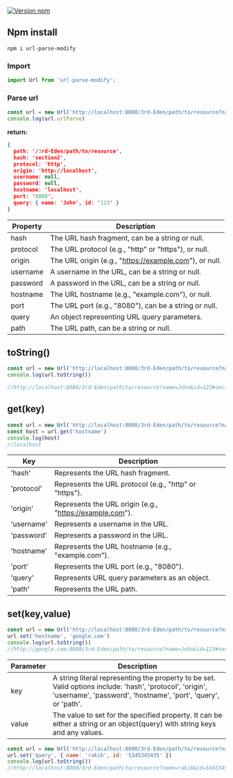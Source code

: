 
[![Version npm](https://img.shields.io/npm/v/url-parse-modify.svg?style=flat-square)](https://www.npmjs.com/package/url-parse-modify)

## Npm install

```
npm i url-parse-modify
```

### Import

```js
import Url from 'url-parse-modify';
```

### Parse url

```js
const url = new Url('http://localhost:8080/3rd-Eden/path/to/resource?name=John&id=123#section2')
console.log(url.urlParse)
```

**return:**

```json
{
  path: '/3rd-Eden/path/to/resource',
  hash: 'section2',
  protocol: 'http',
  origin: 'http://localhost',
  username: null,
  password: null,
  hostname: 'localhost',
  port: '8080',
  query: { name: 'John', id: '123' }
}
```

| Property  | Description                                        |
|-----------|----------------------------------------------------|
| hash      | The URL hash fragment, can be a string or null.   |
| protocol  | The URL protocol (e.g., "http" or "https"), or null. |
| origin    | The URL origin (e.g., "<https://example.com>"), or null. |
| username  | A username in the URL, can be a string or null.   |
| password  | A password in the URL, can be a string or null.   |
| hostname  | The URL hostname (e.g., "example.com"), or null. |
| port      | The URL port (e.g., "8080"), can be a string or null. |
| query     | An object representing URL query parameters.     |
| path      | The URL path, can be a string or null.            |

## toString()

```js
const url = new Url('http://localhost:8080/3rd-Eden/path/to/resource?name=John&id=123#section2')
console.log(url.toString())

//http://localhost:8080/3rd-Eden/path/to/resource?name=John&id=123#section2
```

## get(key)

```js
const url = new Url('http://localhost:8080/3rd-Eden/path/to/resource?name=John&id=123#section2')
const host = url.get('hostname')
console.log(host)
//localhost
```

| Key        | Description                                        |
|------------|----------------------------------------------------|
| 'hash'     | Represents the URL hash fragment.                 |
| 'protocol' | Represents the URL protocol (e.g., "http" or "https"). |
| 'origin'   | Represents the URL origin (e.g., "<https://example.com>"). |
| 'username' | Represents a username in the URL.                |
| 'password' | Represents a password in the URL.                |
| 'hostname' | Represents the URL hostname (e.g., "example.com"). |
| 'port'     | Represents the URL port (e.g., "8080").           |
| 'query'    | Represents URL query parameters as an object.    |
| 'path'     | Represents the URL path.                         |

## set(key,value)

```js
const url = new Url('http://localhost:8080/3rd-Eden/path/to/resource?name=John&id=123#section2')
url.set('hostname', 'google.com')
console.log(url.toString())
//http://google.com:8080/3rd-Eden/path/to/resource?name=John&id=123#section2
```

| Parameter  | Description                                        |
|------------|----------------------------------------------------|
| key        | A string literal representing the property to be set. Valid options include: 'hash', 'protocol', 'origin', 'username', 'password', 'hostname', 'port', 'query', or 'path'. |
| value      | The value to set for the specified property. It can be either a string or an object(query) with string keys and any values. |

```js
const url = new Url('http://localhost:8080/3rd-Eden/path/to/resource?name=John&id=123#section2')
url.set('query', { name: 'rakib', id: '5345345435' })
console.log(url.toString())
//http://localhost:8080/3rd-Eden/path/to/resource?name=rakib&id=5345345435#section2

```
